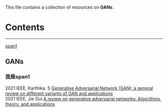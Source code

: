 This file contains a collection of resources on **GANs**.<br>
# Contents
---
[span1](#span1)

## GANs
### <span id="span1">我是span1</span><br>
2021 IEEE, Karthika. S [Generative Adversarial Network (GAN): a general review on different variants of GAN and applications](https://ieeexplore.ieee.org/abstract/document/9489160)<br>
2021 IEEE, Jie Gui [A review on generative adversarial networks: Algorithms, theory, and applications](https://arxiv.org/pdf/2001.06937)<br>
